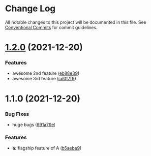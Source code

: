 # Change Log

All notable changes to this project will be documented in this file.
See [Conventional Commits](https://conventionalcommits.org) for commit guidelines.

# [1.2.0](https://github.com/wsuwt/lerna-github-release-poc/compare/a@1.1.0...a@1.2.0) (2021-12-20)


### Features

* awesome 2nd feature ([eb88e39](https://github.com/wsuwt/lerna-github-release-poc/commit/eb88e396ac2ffaf7f81c2938ea5d4f46a20f1960))
* awesome 3rd feature ([cd0f7f9](https://github.com/wsuwt/lerna-github-release-poc/commit/cd0f7f9621f770f357c558630c4598c6f45cf6d2))





# 1.1.0 (2021-12-20)


### Bug Fixes

* huge bugs ([691a79e](https://github.com/wsuwt/lerna-github-release-poc/commit/691a79e5aa58116d3474b1f835775742f531af09))


### Features

* **a:** flagship feature of A ([b5aeba9](https://github.com/wsuwt/lerna-github-release-poc/commit/b5aeba9da6677513b6eba58c831518deba53c0aa))
